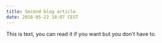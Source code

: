 ```yaml
---
title: Second blog article
date: 2016-05-22 18:07 CEST
---
```


This is text, you can read it if you want but you don't have to.
